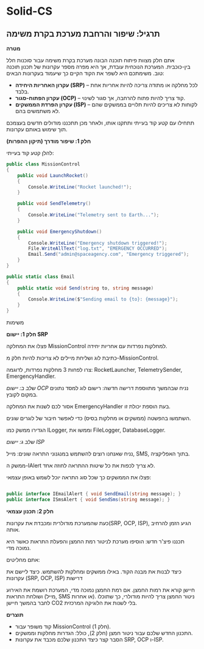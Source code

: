 # Solid-CS
## תרגיל: שיפור והרחבת מערכת בקרת משימה

**מטרה**

אתם חלק מצוות פיתוח תוכנה הבונה מערכת בקרת משימה עבור סוכנות חלל בין-כוכבית. המערכת הנוכחית עובדת, אך היא מפרה מספר עקרונות של תכנון תוכנה טוב. משימתכם היא לשפר את הקוד הקיים כך שיעמוד בעקרונות הבאים:

* **עקרון האחריות היחידה (SRP)** – לכל מחלקה או מתודה צריכה להיות אחריות אחת בלבד.
* **עקרון הפתוח-סגור (OCP)** – קוד צריך להיות פתוח להרחבה, אך סגור לשינוי.
* **עקרון הפרדת הממשקים (ISP)** – לקוחות לא צריכים להיות תלויים בממשקים שהם לא משתמשים בהם.

תתחילו עם קטע קוד בעייתי ותתקנו אותו, ולאחר מכן תתכננו מודולים חדשים בעצמכם תוך שימוש באותם עקרונות.

**חלק 1: שיפור מודרך (תיקון ההפרות)**

להלן קטע קוד בעייתי:

```csharp
public class MissionControl
{
    public void LaunchRocket()
    {
        Console.WriteLine("Rocket launched!");
    }

    public void SendTelemetry()
    {
        Console.WriteLine("Telemetry sent to Earth...");
    }

    public void EmergencyShutdown()
    {
        Console.WriteLine("Emergency shutdown triggered!");
        File.WriteAllText("log.txt", "EMERGENCY OCCURRED");
        Email.Send("admin@spaceagency.com", "Emergency triggered");
    }
}

public static class Email
{
    public static void Send(string to, string message)
    {
        Console.WriteLine($"Sending email to {to}: {message}");
    }
}
```
משימות

**חלק 1: יישום SRP**

פצלו את המחלקה MissionControl למחלקות נפרדות עם אחריות יחידה.

כתיבת לוג ושליחת מיילים לא צריכות להיות חלק מ-MissionControl.

צרו לפחות 3 מחלקות נפרדות, לדוגמה: RocketLauncher, TelemetrySender, EmergencyHandler.

*שלב ב: יישום OCP*
נניח שבהמשך מתווספת דרישה חדשה: רישום לוג למסד נתונים במקום לקובץ.

אסור לכם לשנות את המחלקה EmergencyHandler בעת הוספת יכולת זו.

השתמשו בהפשטה (ממשקים או מחלקות בסיס) כדי לאפשר חיבור של לוגרים שונים.

הגדירו ממשק כמו ILogger, וממשו את FileLogger, DatabaseLogger.

*שלב ג: יישום ISP*

נניח שאנחנו רוצים להשתמש במנגנוני התראה שונים: מייל, SMS, בתוך האפליקציה.

ממשק ה-IAlert לא צריך לכפות את כל שיטות ההתראה לחוזה אחד.

פצלו את הממשקים כך שכל סוג התראה יוכל לשמש באופן עצמאי:

```csharp

public interface IEmailAlert { void SendEmail(string message); }
public interface ISmsAlert { void SendSms(string message); }
```

**חלק 2: תכנון עצמאי**

כעת שהמערכת מודולרית ומכבדת את עקרונות(SRP, OCP, ISP), הגיע הזמן להרחיב אותה.

תכננו פיצ'ר חדש: הוסיפו מערכת לניטור רמת החמצן והפעלת התראות כאשר היא נמוכה מדי.

אתם מחליטים:

כיצד לבנות את מבנה הקוד.
באילו ממשקים ומחלקות להשתמש.
כיצד ליישם את עקרונות (SRP, OCP, ISP)
דרישות

חיישן קורא את רמות החמצן.
אם רמת החמצן נמוכה מדי, המערכת רושמת את האירוע ושולחת התראות (מייל, SMS או אחרות).
ניטור החמצן צריך להיות מודולרי, כך שתוכלו לחבר בהמשך חיישן CO2 בלי לשנות את הלוגיקה המרכזית.

**תוצרים**

* קוד משופר עבור MissionControl (חלק 1).
* התכנון החדש שלכם עבור ניטור חמצן (חלק 2), כולל:
  הגדרות מחלקות וממשקים.
* הסבר קצר כיצד התכנון שלכם מכבד את עקרונות SRP, OCP ו-ISP.
<!-- end list --> 
